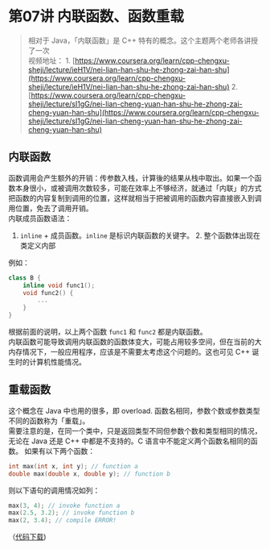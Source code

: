 # 第07讲 内联函数、函数重载

> 相对于 Java，「内联函数」是 C++ 特有的概念。这个主题两个老师各讲授了一次  
> 视频地址： 1. [https://www.coursera.org/learn/cpp-chengxu-sheji/lecture/ieH1V/nei-lian-han-shu-he-zhong-zai-han-shu](https://www.coursera.org/learn/cpp-chengxu-sheji/lecture/ieH1V/nei-lian-han-shu-he-zhong-zai-han-shu) 2. [https://www.coursera.org/learn/cpp-chengxu-sheji/lecture/sI1gG/nei-lian-cheng-yuan-han-shu-he-zhong-zai-cheng-yuan-han-shu](https://www.coursera.org/learn/cpp-chengxu-sheji/lecture/sI1gG/nei-lian-cheng-yuan-han-shu-he-zhong-zai-cheng-yuan-han-shu)

## 内联函数

函数调用会产生额外的开销：传参数入栈，计算後的结果从栈中取出。如果一个函数本身很小，或被调用次数较多，可能在效率上不够经济，就通过「内联」的方式把函数的内容复制到调用的位置，这样就相当于把被调用的函数内容直接嵌入到调用位置，免去了调用开销。  
内联成员函数语法：  
1. `inline` + 成员函数。`inline` 是标识内联函数的关键字。 2. 整个函数体出现在类定义内部

例如：

```cpp
class B {
    inline void func1();
    void func2() {
        ...
    }
}
```

根据前面的说明，以上两个函数 `func1` 和 `func2` 都是内联函数。  
内联函数可能导致调用内联函数的函数体变大，可能占用较多空间，但在当前的大内存情况下，一般应用程序，应该是不需要太考虑这个问题的。这也可见 C++ 诞生时的计算机性能情况。

## 重载函数

这个概念在 Java 中也用的很多，即 overload. 函数名相同，参数个数或参数类型不同的函数称为「重载」。  
需要注意的是，在同一个类中，只是返回类型不同但参数个数和类型相同的情况，无论在 Java 还是 C++ 中都是不支持的。C 语言中不能定义两个函数名相同的函数。 如果有以下两个函数：

```cpp
int max(int x, int y); // function a
double max(double x, double y); // function b
```

则以下语句的调用情况如列：

```cpp
max(3, 4); // invoke function a
max(2.5, 3.2); // invoke function b
max(2, 3.4); // compile ERROR!
```

（[代码下载](https://github.com/iridiumcao/cpp-note/tree/880e117845a17eb6c60956118ca4255ee37bb412/code/ch07/ch07_overload.cc)\)

